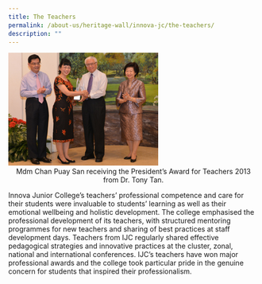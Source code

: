 ```yaml
---
title: The Teachers
permalink: /about-us/heritage-wall/innova-jc/the-teachers/
description: ""
---
```

<img src="/images/innovajc2.jpg" style="width:60%">

<center>Mdm Chan Puay San receiving the President’s Award for Teachers 2013 from Dr. Tony Tan.</center>

Innova Junior College’s teachers’ professional competence and care for their students were invaluable to students’ learning as well as their emotional wellbeing and holistic development. The college emphasised the professional development of its teachers, with structured mentoring programmes for new teachers and sharing of best practices at staff development days. Teachers from IJC regularly shared effective pedagogical strategies and innovative practices at the cluster, zonal, national and international conferences. IJC’s teachers have won major professional awards and the college took particular pride in the genuine concern for students that inspired their professionalism.